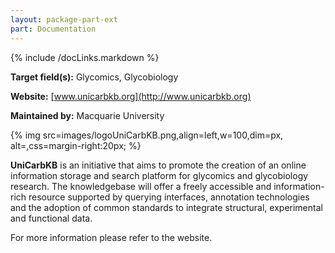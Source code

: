 ```yaml
---
layout: package-part-ext
part: Documentation
---
```

{% include /docLinks.markdown %}

**Target field(s):** Glycomics, Glycobiology 

**Website:** [www.unicarbkb.org](http://www.unicarbkb.org)

**Maintained by:** Macquarie University

{% img src=images/logoUniCarbKB.png,align=left,w=100,dim=px, alt=,css=margin-right:20px; %}

**UniCarbKB** is an initiative that aims to promote the creation of an online information storage and search platform for glycomics and glycobiology research. The knowledgebase will offer a freely accessible and information-rich resource supported by querying interfaces, annotation technologies and the adoption of common standards to integrate structural, experimental and functional data.

For more information please refer to the website.
